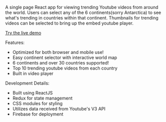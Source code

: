A single page React app for viewing trending Youtube videos from around the world.
Users can select any of the 6 continents(sorry Antarctica) to see what's trending in countries within that continent. Thumbnails for trending videos can be selected to bring up the embed youtube player.

[Try the live demo](https://world-603b9.firebaseapp.com/)

Features:
* Optimized for both browser and mobile use!
* Easy continent selector with interactive world map
* 6 continents and over 30 countries supported!
* Top 10 trending youtube videos from each country
* Built in video player

Development Details:
* Built using ReactJS
* Redux for state management
* CSS modules for styling
* Utilizes data received from Youtube's V3 API
* Firebase for deployment

